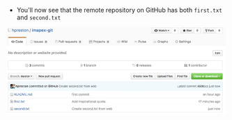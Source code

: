
* You'll now see that the remote repository on GitHub has both `first.txt` and `second.txt` 

![](images/github-create-file4.jpg)

